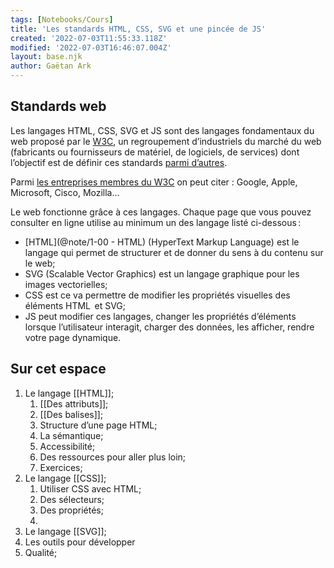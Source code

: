```yaml
---
tags: [Notebooks/Cours]
title: 'Les standards HTML, CSS, SVG et une pincée de JS'
created: '2022-07-03T11:55:33.118Z'
modified: '2022-07-03T16:46:07.004Z'
layout: base.njk
author: Gaëtan Ark
---
```


## Standards web

Les langages HTML, CSS, SVG et JS sont des langages fondamentaux du web proposé par le [W3C](https://www.w3.org/), un regroupement d’industriels du marché du web (fabricants ou fournisseurs de matériel, de logiciels, de services) dont l’objectif est de définir ces standards [parmi d’autres](https://www.w3.org/standards/).

Parmi [les entreprises membres du W3C](https://www.w3.org/Consortium/Member/List) on peut citer : Google, Apple, Microsoft, Cisco, Mozilla…

Le web fonctionne grâce à ces langages. Chaque page que vous pouvez consulter en ligne utilise au minimum un des langage listé ci-dessous :

- [HTML](@note/1-00 - HTML) (HyperText Markup Language) est le langage qui permet de structurer et de donner du sens à du contenu sur le web;
- SVG (Scalable Vector Graphics) est un langage graphique pour les images vectorielles;
- CSS est ce va permettre de modifier les propriétés visuelles des éléments HTML  et SVG;
- JS peut modifier ces langages, changer les propriétés d’éléments lorsque l’utilisateur interagit, charger des données, les afficher, rendre votre page dynamique.

## Sur cet espace

1. Le langage [[HTML]];
	1. [[Des attributs]];
	2. [[Des balises]];
	3. Structure d’une page HTML;
	4. La sémantique;
	5. Accessibilité;
	6. Des ressources pour aller plus loin;
	7. Exercices;
2. Le langage [[CSS]];
	1. Utiliser CSS avec HTML;
	2. Des sélecteurs;
	3. Des propriétés;
	4. 
3. Le langage [[SVG]];
4. Les outils pour développer
5. Qualité;


